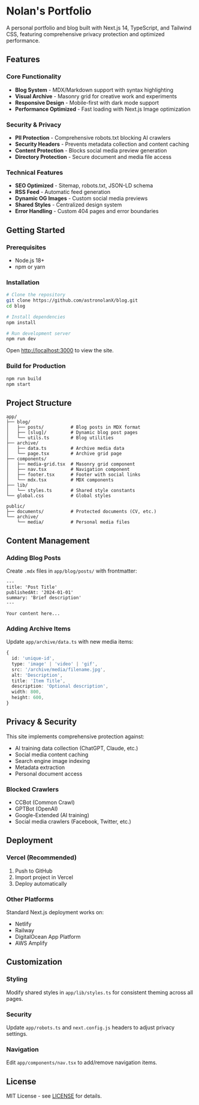 # Nolan's Portfolio

A personal portfolio and blog built with Next.js 14, TypeScript, and Tailwind CSS, featuring comprehensive privacy protection and optimized performance.

## Features

### Core Functionality

- **Blog System** - MDX/Markdown support with syntax highlighting
- **Visual Archive** - Masonry grid for creative work and experiments
- **Responsive Design** - Mobile-first with dark mode support
- **Performance Optimized** - Fast loading with Next.js Image optimization

### Security & Privacy

- **PII Protection** - Comprehensive robots.txt blocking AI crawlers
- **Security Headers** - Prevents metadata collection and content caching
- **Content Protection** - Blocks social media preview generation
- **Directory Protection** - Secure document and media file access

### Technical Features

- **SEO Optimized** - Sitemap, robots.txt, JSON-LD schema
- **RSS Feed** - Automatic feed generation
- **Dynamic OG Images** - Custom social media previews
- **Shared Styles** - Centralized design system
- **Error Handling** - Custom 404 pages and error boundaries

## Getting Started

### Prerequisites

- Node.js 18+
- npm or yarn

### Installation

```bash
# Clone the repository
git clone https://github.com/astronolanX/blog.git
cd blog

# Install dependencies
npm install

# Run development server
npm run dev
```

Open [http://localhost:3000](http://localhost:3000) to view the site.

### Build for Production

```bash
npm run build
npm start
```

## Project Structure

```text
app/
├── blog/
│   ├── posts/          # Blog posts in MDX format
│   ├── [slug]/         # Dynamic blog post pages
│   └── utils.ts        # Blog utilities
├── archive/
│   ├── data.ts         # Archive media data
│   └── page.tsx        # Archive grid page
├── components/
│   ├── media-grid.tsx  # Masonry grid component
│   ├── nav.tsx         # Navigation component
│   ├── footer.tsx      # Footer with social links
│   └── mdx.tsx         # MDX components
├── lib/
│   └── styles.ts       # Shared style constants
└── global.css          # Global styles

public/
├── documents/          # Protected documents (CV, etc.)
└── archive/
    └── media/          # Personal media files
```

## Content Management

### Adding Blog Posts

Create `.mdx` files in `app/blog/posts/` with frontmatter:

```mdx
---
title: 'Post Title'
publishedAt: '2024-01-01'
summary: 'Brief description'
---

Your content here...
```

### Adding Archive Items

Update `app/archive/data.ts` with new media items:

```typescript
{
  id: 'unique-id',
  type: 'image' | 'video' | 'gif',
  src: '/archive/media/filename.jpg',
  alt: 'Description',
  title: 'Item Title',
  description: 'Optional description',
  width: 800,
  height: 600,
}
```

## Privacy & Security

This site implements comprehensive protection against:

- AI training data collection (ChatGPT, Claude, etc.)
- Social media content caching
- Search engine image indexing
- Metadata extraction
- Personal document access

### Blocked Crawlers

- CCBot (Common Crawl)
- GPTBot (OpenAI)
- Google-Extended (AI training)
- Social media crawlers (Facebook, Twitter, etc.)

## Deployment

### Vercel (Recommended)

1. Push to GitHub
2. Import project in Vercel
3. Deploy automatically

### Other Platforms

Standard Next.js deployment works on:

- Netlify
- Railway
- DigitalOcean App Platform
- AWS Amplify

## Customization

### Styling

Modify shared styles in `app/lib/styles.ts` for consistent theming across all pages.

### Security

Update `app/robots.ts` and `next.config.js` headers to adjust privacy settings.

### Navigation

Edit `app/components/nav.tsx` to add/remove navigation items.

## License

MIT License - see [LICENSE](LICENSE) for details.
